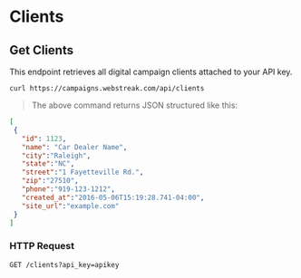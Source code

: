 # Clients

## Get Clients

This endpoint retrieves all digital campaign clients attached to your API key.

```shell
curl https://campaigns.webstreak.com/api/clients
```

> The above command returns JSON structured like this:

```json
[
 {
   "id": 1123,
   "name": "Car Dealer Name",
   "city":"Raleigh",
   "state":"NC",
   "street":"1 Fayetteville Rd.",
   "zip":"27510",
   "phone":"919-123-1212",
   "created_at":"2016-05-06T15:19:28.741-04:00",
   "site_url":"example.com"
 }
]
```

### HTTP Request

`GET /clients?api_key=apikey`
